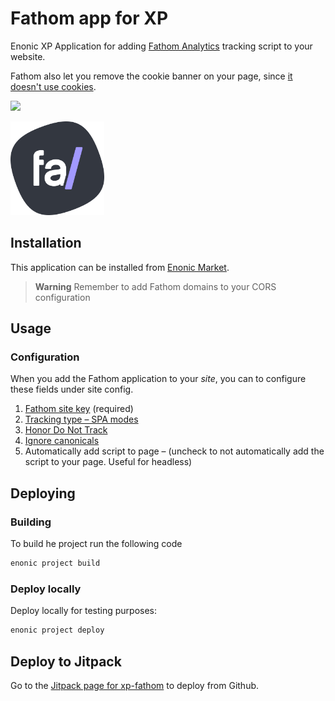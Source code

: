 # Fathom app for XP

Enonic XP Application for adding [Fathom Analytics](https://usefathom.com/ref/SVGDJS) tracking script to your website.

Fathom also let you remove the cookie banner on your page, since [it doesn't use cookies](https://usefathom.com/blog/anonymization).

[![](https://jitpack.io/v/no.item/xp-fathom.svg)](https://jitpack.io/#no.item/xp-fathom)

<img src="https://github.com/ItemConsulting/xp-fathom/raw/main/docs/fathom-logo-small-whitebg.svg?sanitize=true" width="150">

## Installation

This application can be installed from [Enonic Market](https://market.enonic.com/vendors/item-consulting-as/fathom-analytics).

 > **Warning** Remember to add Fathom domains to your CORS configuration

## Usage

### Configuration

When you add the Fathom application to your *site*, you can to configure these fields under site config.

 1. [Fathom site key](https://usefathom.com/docs/script/script) (required)
 2. [Tracking type – SPA modes](https://usefathom.com/docs/script/script-advanced#spa)
 3. [Honor Do Not Track](https://usefathom.com/docs/script/script-advanced#dnt)
 4. [Ignore canonicals](https://usefathom.com/docs/script/script-advanced#canonicals)
 5. Automatically add script to page – (uncheck to not automatically add the script to your page. Useful for headless)

## Deploying

### Building

To build he project run the following code

```bash
enonic project build
```

### Deploy locally

Deploy locally for testing purposes:

```bash
enonic project deploy
```

## Deploy to Jitpack

Go to the [Jitpack page for xp-fathom](https://jitpack.io/#no.item/xp-fathom) to deploy from Github.
